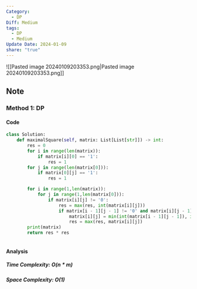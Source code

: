 ```yaml
---
Category:
  - DP
Diff: Medium
tags:
  - DP
  - Medium
Update Date: 2024-01-09
share: "true"
---
```


![[Pasted image 20240109203353.png|Pasted image 20240109203353.png]]
## Note

### Method 1: DP

#### Code
```python
class Solution:
    def maximalSquare(self, matrix: List[List[str]]) -> int:
        res = 0
        for i in range(len(matrix)):
            if matrix[i][0] == '1':
                res = 1
        for j in range(len(matrix[0])):
            if matrix[0][j] == '1':
                res = 1

        for i in range(1,len(matrix)):
            for j in range(1,len(matrix[0])):
                if matrix[i][j] != '0':
                    res = max(res, int(matrix[i][j]))
                    if matrix[i - 1][j - 1] != '0' and matrix[i][j - 1] != '0' and matrix[i - 1][j] != '0':
                        matrix[i][j] = min(int(matrix[i - 1][j - 1]), int(matrix[i - 1][j]), int(matrix[i][j - 1])) + 1
                        res = max(res, matrix[i][j])
        print(matrix)
        return res * res



```
#### Analysis
##### Time Complexity: $O(n * m)$
##### Space Complexity: $O(1)$

